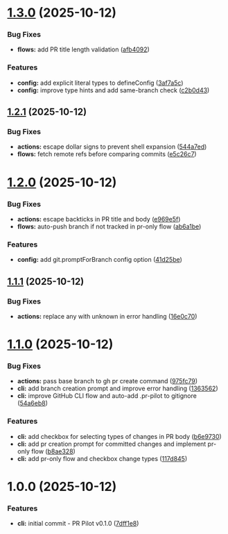 # [1.3.0](https://github.com/whyte25/pr-pilot/compare/v1.2.1...v1.3.0) (2025-10-12)


### Bug Fixes

* **flows:** add PR title length validation ([afb4092](https://github.com/whyte25/pr-pilot/commit/afb4092b91528cb8548320740732926a04afaf41))


### Features

* **config:** add explicit literal types to defineConfig ([3af7a5c](https://github.com/whyte25/pr-pilot/commit/3af7a5c2d6e78f655c5cc1e8e778a12ebbf0cd7b))
* **config:** improve type hints and add same-branch check ([c2b0d43](https://github.com/whyte25/pr-pilot/commit/c2b0d439d350916455f14ade63c3f498cd7272c0))

## [1.2.1](https://github.com/whyte25/pr-pilot/compare/v1.2.0...v1.2.1) (2025-10-12)

### Bug Fixes

- **actions:** escape dollar signs to prevent shell expansion ([544a7ed](https://github.com/whyte25/pr-pilot/commit/544a7ed9e0e0ae67e939729244afd9944108de61))
- **flows:** fetch remote refs before comparing commits ([e5c26c7](https://github.com/whyte25/pr-pilot/commit/e5c26c787fee5d01eb8cca188116fc7e3f88068a))

# [1.2.0](https://github.com/whyte25/pr-pilot/compare/v1.1.1...v1.2.0) (2025-10-12)

### Bug Fixes

- **actions:** escape backticks in PR title and body ([e969e5f](https://github.com/whyte25/pr-pilot/commit/e969e5fb76633c0927a819cb76d0b5b65e4db76e))
- **flows:** auto-push branch if not tracked in pr-only flow ([ab6a1be](https://github.com/whyte25/pr-pilot/commit/ab6a1be2cb3ad7b5d6f9771baeb4e84230342e5f))

### Features

- **config:** add git.promptForBranch config option ([41d25be](https://github.com/whyte25/pr-pilot/commit/41d25beb69561e25ff4a390c3a3fc42f6d7f1090))

## [1.1.1](https://github.com/whyte25/pr-pilot/compare/v1.1.0...v1.1.1) (2025-10-12)

### Bug Fixes

- **actions:** replace any with unknown in error handling ([16e0c70](https://github.com/whyte25/pr-pilot/commit/16e0c70ae2ed1151b0a6ea63241f41a73ba0d7ea))

# [1.1.0](https://github.com/whyte25/pr-pilot/compare/v1.0.0...v1.1.0) (2025-10-12)

### Bug Fixes

- **actions:** pass base branch to gh pr create command ([975fc79](https://github.com/whyte25/pr-pilot/commit/975fc799a81e3aa886c45dd5bf8fb2f4e40f45d4))
- **cli:** add branch creation prompt and improve error handling ([1363562](https://github.com/whyte25/pr-pilot/commit/1363562898d4d3303208a193615c451223026b4a))
- **cli:** improve GitHub CLI flow and auto-add .pr-pilot to gitignore ([54a6eb8](https://github.com/whyte25/pr-pilot/commit/54a6eb8c5b64e1cbe6405e78aeacdef48ef655ce))

### Features

- **cli:** add checkbox for selecting types of changes in PR body ([b6e9730](https://github.com/whyte25/pr-pilot/commit/b6e9730ef9992c372208d5da1316858f580cee49))
- **cli:** add pr creation prompt for committed changes and implement pr-only flow ([b8ae328](https://github.com/whyte25/pr-pilot/commit/b8ae32821211a4085cfeb48716bc935d4f2c192a))
- **cli:** add pr-only flow and checkbox change types ([117d845](https://github.com/whyte25/pr-pilot/commit/117d8454e07f350019e20c638d21ed9ef3f66e05))

# 1.0.0 (2025-10-12)

### Features

- **cli:** initial commit - PR Pilot v0.1.0 ([7dff1e8](https://github.com/whyte25/pr-pilot/commit/7dff1e84431bc789215960228bfcb9aebf157d6d))
